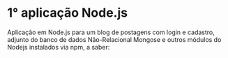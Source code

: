 # 1° aplicação Node.js

Aplicação em Node.js para um blog de postagens com login e cadastro, adjunto do banco de dados Não-Relacional Mongose e outros módulos do Nodejs instalados via npm, 
a saber:
